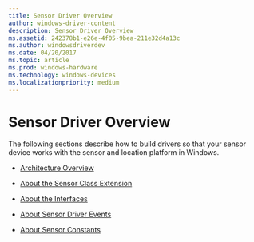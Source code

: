 ```yaml
---
title: Sensor Driver Overview
author: windows-driver-content
description: Sensor Driver Overview
ms.assetid: 242378b1-e26e-4f05-9bea-211e32d4a13c
ms.author: windowsdriverdev
ms.date: 04/20/2017
ms.topic: article
ms.prod: windows-hardware
ms.technology: windows-devices
ms.localizationpriority: medium
---
```


# Sensor Driver Overview


The following sections describe how to build drivers so that your sensor device works with the sensor and location platform in Windows.

-   [Architecture Overview](architecture-overview-for-sensor-drivers.md)

-   [About the Sensor Class Extension](about-the-sensor-class-extension.md)

-   [About the Interfaces](about-the-interfaces.md)

-   [About Sensor Driver Events](about-sensor-driver-events.md)

-   [About Sensor Constants](about-sensor-constants.md)

 

 




